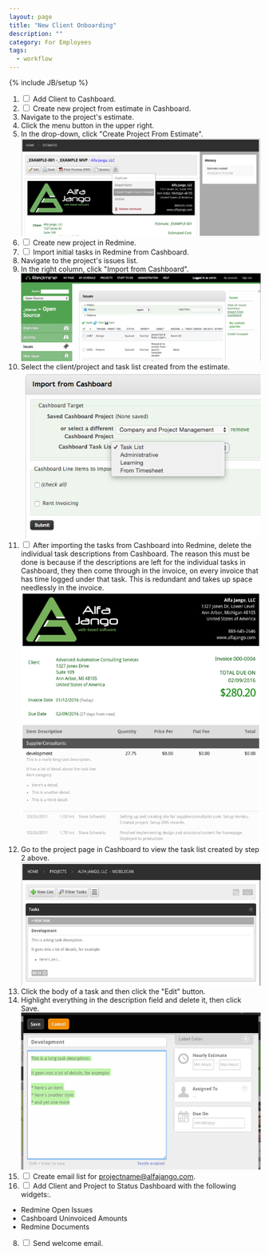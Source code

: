 ```yaml
---
layout: page
title: "New Client Onboarding"
description: ""
category: For Employees
tags:
  - workflow
---
```

{% include JB/setup %}

1. <label class="checkbox"><input type="checkbox"> Add Client to Cashboard.</label>
2. <label class="checkbox"><input type="checkbox"> Create new project from estimate in Cashboard.</label>
  1. Navigate to the project's estimate.
  2. Click the menu button in the upper right.
  3. In the drop-down, click "Create Project From Estimate".
  ![New Client Cashboard Create From Estimate](/assets/images/new-client-cashboard-create-from-estimate.png)
3. <label class="checkbox"><input type="checkbox"> Create new project in Redmine.</label>
4. <label class="checkbox"><input type="checkbox"> Import initial tasks in Redmine from Cashboard.</label>
  1. Navigate to the project's issues list.
  2. In the right column, click "Import from Cashboard".
  ![New Client Redmine Import From Cashboard](/assets/images/new-client-redmine-import-from-cashboard.png)
  3. Select the client/project and task list created from the estimate.
  ![New Client Redmine Import From Cashboard Select](/assets/images/new-client-redmine-import-from-cashboard-select.png)
5. <label class="checkbox"><input type="checkbox"> After importing the tasks from Cashboard into Redmine, delete the individual task descriptions from Cashboard.</label>
    The reason this must be done is because if the descriptions are left for the individual tasks in Cashboard, they then come through in the invoice, on every invoice
    that has time logged under that task. This is redundant and takes up space needlessly in the invoice.
  ![New Client Description In Invoice](/assets/images/new-client-description-in-invoice.png)
  1. Go to the project page in Cashboard to view the task list created by step 2 above.
  ![New Client Click Cashboard Task](/assets/images/new-client-click-cashboard-task.png)
  2. Click the body of a task and then click the "Edit" button.
  3. Highlight everything in the description field and delete it, then click Save.
  ![New Client Delete Cashboard Description](/assets/images/new-client-delete-cashboard-description.png)
6. <label class="checkbox"><input type="checkbox"> Create email list for projectname@alfajango.com.</label>
7. <label class="checkbox"><input type="checkbox"> Add Client and Project to Status Dashboard with the following widgets:.</label>
  * Redmine Open Issues
  * Cashboard Uninvoiced Amounts
  * Redmine Documents
8. <label class="checkbox"><input type="checkbox"> Send welcome email.</label>
